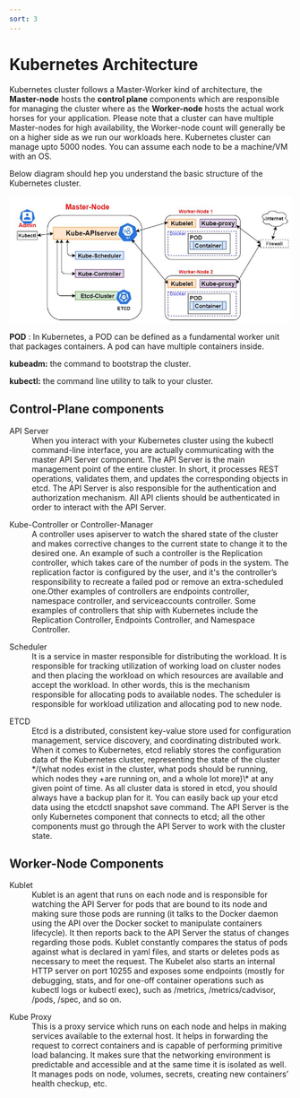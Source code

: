 ```yaml
---
sort: 3
---
```

# Kubernetes Architecture
Kubernetes cluster follows a Master-Worker kind of architecture,  the **Master-node** hosts the **control plane** components which are responsible for managing the cluster where as the **Worker-node** hosts the actual work horses for your application.
Please note that a cluster can have multiple Master-nodes for high availability,  the Worker-node count will generally be on a higher side as we run our workloads here.
Kubernetes cluster can manage upto 5000 nodes.
You can assume each node to be a machine/VM with an OS.

Below diagram should hep you understand the basic structure of the Kubernetes cluster.


![Kubernetes architecture ](https://raw.githubusercontent.com/yaswanthvarma/kubernetes/gh-pages/images/kubernetesArchitecture.JPG)


**POD** : In Kubernetes, a POD can be defined as a fundamental worker unit that packages containers.  A pod can have multiple containers inside.

**kubeadm:** the command to bootstrap the cluster.

**kubectl:** the command line utility to talk to your cluster.


**Control-Plane components**
---
<dl>
<dt>API Server</dt>
<dd>When you interact with your Kubernetes cluster using the kubectl command-line interface, you are actually communicating with the master API Server component.
The API Server is the main management point of the entire cluster. In short, it processes REST operations, validates them, and updates the corresponding objects in etcd.
The API Server is also responsible for the authentication and authorization mechanism. All API clients should be authenticated in order to interact with the API Server. </dd>

</dl>

<dl>
<dt>Kube-Controller or Controller-Manager</dt>
<dd>A controller uses apiserver to watch the shared state of the cluster and makes corrective changes to the current state to change it to the desired one.
An example of such a controller is the Replication controller, which takes care of the number of pods in the system. The replication factor is configured by the user, and it's the controller’s responsibility to recreate a failed pod or remove an extra-scheduled one.Other examples of controllers are endpoints controller, namespace controller, and serviceaccounts controller.
Some examples of controllers that ship with Kubernetes include the Replication Controller, Endpoints Controller, and Namespace Controller.</dd>
</dl>

<dl>
<dt>Scheduler</dt>
<dd>It is a service in master responsible for distributing the workload. It is responsible for tracking utilization of working load on cluster nodes and then placing the workload on which resources are available and accept the workload. In other words, this is the mechanism responsible for allocating pods to available nodes. The scheduler is responsible for workload utilization and allocating pod to new node.</dd>
</dl>


<dl>
<dt>ETCD</dt>
<dd>Etcd is a distributed, consistent key-value store used for configuration management, service discovery, and coordinating distributed work.
When it comes to Kubernetes, etcd reliably stores the configuration data of the Kubernetes cluster, representing the state of the cluster */(what nodes exist in the cluster, what pods should be running, which nodes they +are running on, and a whole lot more)\* at any given point of time.
As all cluster data is stored in etcd, you should always have a backup plan for it. You can easily back up your etcd data using the etcdctl snapshot save command. 
The API Server is the only Kubernetes component that connects to etcd; all the other components must go through the API Server to work with the cluster state. </dd>
</dl>



**Worker-Node Components**
---
<dl>
<dt>Kublet</dt>
<dd>Kublet is an agent that runs on each node and is responsible for watching the API Server for pods that are bound to its node and making sure those pods are running (it talks to the Docker daemon using the API over the Docker socket to manipulate containers lifecycle). It then reports back to the API Server the status of changes regarding those pods.
Kublet constantly compares the status of pods against what is declared in yaml files, and starts or deletes pods as necessary to meet the request.
The Kubelet also starts an internal HTTP server on port 10255 and exposes some endpoints (mostly for debugging, stats, and for one-off container operations such as kubectl logs or kubectl exec), such as /metrics, /metrics/cadvisor, /pods, /spec, and so on. </dd>
</dl>

<dl>
<dt>Kube Proxy</dt>
<dd>This is a proxy service which runs on each node and helps in making services available to the external host. It helps in forwarding the request to correct containers and is capable of performing primitive load balancing. It makes sure that the networking environment is predictable and accessible and at the same time it is isolated as well. It manages pods on node, volumes, secrets, creating new containers’ health checkup, etc. </dd>
<dl>
